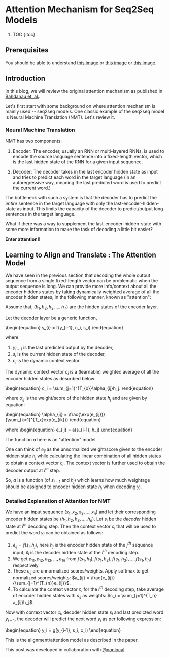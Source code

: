 # Attention Mechanism for Seq2Seq Models


1. TOC
{:toc}

<!--
## Goals

  1. what is attention
  2. Why attention
  3. Why is it better than RNN
  4. Is attention the go-to architecture for seq2seq models
  5. What attention can't do
  6. Where, when, how
  7. What are "long sequences" in general? 10 elements? where does it break exactly (for rnn and for attention)? How does this threshold depend on the largest sequence length in training data? 
  8. Is attention really necessary for short sequences? 
  9. Does it solve larger sequence length issues at prod? -->
  
  
## Prerequisites
You should be able to understand [this image](https://miro.medium.com/max/1400/1*Ismhi-muID5ooWf3ZIQFFg.png) or [this image](https://i.stack.imgur.com/f6DQb.png) or [this image](https://www.guru99.com/images/1/111318_0848_seq2seqSequ4.png).



## Introduction

In this blog, we will review the original attention mechanism as published in [Bahdanau et. al.](https://arxiv.org/pdf/1409.0473.pdf).

<!--and we will also give another example of attention known as "self-attention".-->

Let's first start with some background on where attention mechanism is mainly used -- seq2seq models. One classic example of the seq2seq model is Neural Machine Translation (NMT). Let's review it.

### Neural Machine Translation
NMT has two components:

1. Encoder: The encoder, usually an RNN or multi-layered RNNs, is used to encode the source language sentence into a fixed-length vector, which is the last hidden state of the RNN for a given input sequence. 

2. Decoder: The decoder takes in the last encoder hidden state as input and tries to predict each word in the target language (in an autoregressive way, meaning the last predicted word is used to predict the current word.)

The bottleneck with such a system is that the decoder has to predict the _entire_ sentence in the target language with only the last-encoder-hidden-state as input. This limits the capacity of the decoder to predict/output long sentences in the target language.

What if there was a way to supplement the last-encoder-hidden-state with some more information to make the task of decoding a little bit easier? 

**Enter attention!!**



## Learning to Align and Translate : The Attention Model

We have seen in the previous section that decoding the whole output sequence from a single fixed-length vector can be problematic when the output sequence is long. We can provide more info/context about all the encoder hiddens states by taking dynamically weighted average of all the encoder hidden states, in the following manner, known as "attention":

Assume that, $(h_{1}, h_{2}, h_{3},..., h_{T})$ are the hidden states of the encoder layer.

Let the decoder layer be a generic function, 

\begin{equation} 
y_{i} = f(y_{i-1}, c_i, s_i)
\end{equation} 

where 
  
  1. $y_{i-1}$ is the last predicted output by the decoder,
  2. $s_i$ is the current hidden state of the decoder,
  3. $c_i$ is the dynamic context vector.
  

The dynamic context vector $c_i$ is a (learnable) weighted average of all the encoder hidden states as described below:

\begin{equation} 
c_i = \sum_{j=1}^{T_{x}}\alpha_{ij}h_j.
\end{equation}

where $\alpha_{ij}$ is the weight/score of the hidden state $h_j$ and are given by equation:

\begin{equation} 
\alpha_{ij} = \frac{\exp(e_{ij})}{\sum_{k=1}^{T_x}exp(e_{ik})}
\end{equation}

where
\begin{equation} 
e_{ij} = a(s_{i-1}, h_j)
\end{equation} 

The function $a$ here is an "attention" model. 

One can think of $e_{ij}$ as the unnormalized weight/score given to the encoder hidden state $h_j$ while calculating the linear combination of all hidden states to obtain a context vector $c_i$. The context vector is further used to obtain the decoder output at $i^{th}$ step. 

So, $a$ is a function (of $s_{i-1}$ and $h_j$) which learns how much weightage should be assigned to encoder hidden state $h_j$ when decoding $y_i$.



<!-- ## Attention Layer

Let's take a closer look at the (self) attention/alignment model in the below diagram:

![attention mechanism](/images/attention_scaled_down.jpg)
*Figure 1: Self-attention mechanism to calculate context vector for the first sequence element.*

1. We have a sequence of inputs $(x_1, x_2, x_3, ..., x_n)$ and an initial hidden state $h_0$ that are consumed by the RNN model one-by-one producing corresponding hidden states $(h_1, h_2, h_3, ..., h_n)$. This is shown in the bottom part of the image.
2. Let's calculate the weights $a_{ij}$ needed to calculate the context vector. This is shown in the middle part of the image.
    1. Let $f$ be some function s.t. $e_{ij} = f(h_i, h_j)$. Exact form/expression of $f$ is not necessary here, it can be anything, we just need a scalar out of $f$.
    2. We get $e_{11}, e_{12}, e_{13}, ..., e_{1n}$ from  $f(h_1, h_1), f(h_1, h_2), f(h_1, h_3), ..., f(h_1, h_n)$ respectively.
    3. This $e_{ij}$ is an unnormalized score/weight of $h_i$ and $h_j$. Take softmax of $e_{ij}$ for $j \in [1, n]$ to get $a_{ij}$, normalized score/weight : $a_{ij} = \frac{e_{ij}}{\sum_{j=1}^{T_{n}}e_{ij}}$. This will determine how much relative information from $h_j$ to include when calculating $c_i$.
3. Now finally, with $a_{ij}$ as weights, we take weighted average of the hidden states $(h_1, h_2, h_3, ..., h_n)$ to obtain the context vector, $c_i = \sum_{j=1}^{T_n} a_{ij}h_j$. This is in some sense an _expectation_ of hidden states $h_j$. This is depicted in the top part of the image under the "Addition" step.


This is a generic attention layer that can be put between any two layers where input is in the form of a sequence.

Now, how does it apply to seq2seq models, MT, in particular?

For MT, one little change reproduces the attention model mentioned in the above paper. In the above figure, the blue $h1$ is an encoder hidden state, hence $c1$ self-attention context vector. If instead of an encoder hidden state, we had the _decoder_ hidden state $s1$, then we would get the same attention model described in the paper. -->

### Detailed Explanation of Attention for NMT

We have an input sequence $(x_1, x_2, x_3, ..., x_n)$ and let their corresponding encoder hidden states be $(h_1, h_2, h_3, ..., h_n)$. Let $s_i$ be the _decoder_ hidden state at $i^{th}$ decoding step. Then the context vector $c_i$ that will be used to predict the word $y_i$ can be obtained as follows:
1. $e_{ij} = f(s_i, h_j)$, here $h_j$ is the encoder hidden state of the $j^{th}$ sequence input, $s_i$ is the decoder hidden state at the $i^{th}$ decoding step.
2. We get $e_{11}, e_{12}, e_{13}, ..., e_{1n}$ from  $f(s_1, h_1), f(s_1, h_2), f(s_1, h_3), ..., f(s_1, h_n)$ respectively.
3. These $e_{ij}$ are unnormalized scores/weights. Apply softmax to get normalized scores/weights: $a_{ij} = \frac{e_{ij}}{\sum_{j=1}^{T_{n}}e_{ij}}$.
4. To calculate the context vector $c_i$ for the $i^{th}$ decoding step, take average of encoder hidden states with $a_{ij}$ as weights: $c_i = \sum_{j=1}^{T_n} a_{ij}h_j$.

Now with context vector $c_i$, decoder hidden state $s_i$ and last predicted word $y_{i-1}$, the decoder will predict the next word $y_i$ as per following expression: 

\begin{equation}
y_i = g(y_{i-1}, s_i, c_i)
\end{equation}

This is the alignment/attention model as described in the paper.

This post was developed in collaboration with [@nonlocal](https://github.com/nonlocal) 


<!--
Let's take an example of Machine Translation from English to Spanish. Let's say we have one input sentence in `en` and the corresponding output sentence in `es`. If we are trying to translate the given input sentence, $e_{ij}$, and in turn $a_{ij}$, will tell us how much the $j_{th}$ input word is important for predicting the $i^{th}$ word in output sentence. The alignment model will learn to calculate the weights or importance from $(i-1)^{th}$ output word and $j^{th}$ input word. -->

<!--
## Questions

  1. You are given two MT tasks: `en -> de` and `fr -> es`. Without training a model, is it possible to know, which language pair model will be able to handle larger input sequences?
  
  2. If I train any rnn on large sequences as well, will it be able to handle inputs in the similar length range?
  
  3. Can I use a single attention layer after each feature extraction layer?
    
    1. A, BiLSTM ==> [BiLSTM1, A, BiLSTM2, A, BiLSTM3, A, BiLSTM4, A] # W = lower
    
    2. A, BiLSTM ==> [BiLSTM1, A1, BiLSTM2, A2, BiLSTM3, A3, BiLSTM4, A4]  # W = higher
-->


